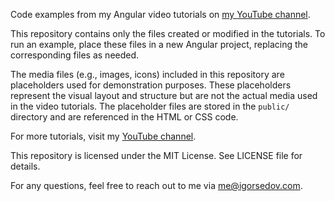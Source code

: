 Code examples from my Angular video tutorials on [my YouTube channel](https://www.youtube.com/@theigorsedov).

This repository contains only the files created or modified in the tutorials. To run an example, place these files in a new Angular project, replacing the corresponding files as needed.

The media files (e.g., images, icons) included in this repository are placeholders used for demonstration purposes. These placeholders represent the visual layout and structure but are not the actual media used in the video tutorials. The placeholder files are stored in the `public/` directory and are referenced in the HTML or CSS code.

For more tutorials, visit my [YouTube channel](https://www.youtube.com/@theigorsedov).

This repository is licensed under the MIT License. See LICENSE file for details.

For any questions, feel free to reach out to me via [me@igorsedov.com](mailto:me@igorsedov.com).
